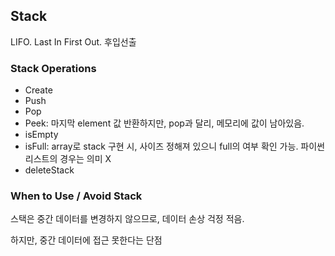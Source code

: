 ## Stack

LIFO. Last In First Out. 후입선출

### Stack Operations

- Create
- Push
- Pop
- Peek: 마지막 element 값 반환하지만, pop과 달리, 메모리에 값이 남아있음.
- isEmpty
- isFull: array로 stack 구현 시, 사이즈 정해져 있으니 full의 여부 확인 가능. 파이썬 리스트의 경우는 의미 X
- deleteStack

### When to Use / Avoid Stack

스택은 중간 데이터를 변경하지 않으므로, 데이터 손상 걱정 적음.

하지만, 중간 데이터에 접근 못한다는 단점